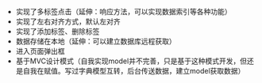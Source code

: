 - 实现了多标签点击（延伸：响应方法，可以实现数据索引等各种功能）
- 实现了左右对齐方式，默认左对齐
- 实现了添加标签、删除标签
- 数据存储在本地（延伸：可以建立数据库远程获取）
- 进入页面弹出框
- 基于MVC设计模式（自我实现model并不完善，只是基于这种模式开发，但还是自我在赋值。写过字典模型互转，后台传送数据，建立model获取数据）